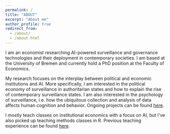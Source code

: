 ```yaml
---
permalink: /
title: "ABOUT"
excerpt: "About me"
author_profile: true
redirect_from: 
  - /about/
  - /about.html
---
```

I am an economist researching AI-powered surveillance and governance technologies and their deployment in contemporary societies. I am based at the University of Bremen and currently hold a PhD position at the Faculty of Economics.

My research focuses on the interplay between political and economic institutions and AI. More specifically, I am interested in the political economy of surveillance in authoritarian states and how to explain the rise of contemporary surveillance states. I am also interested in the psychology of surveillance, i.e. how the ubiquitous collection and analysis of data affects human cognition and behavior. Ongoing projects can be found <a href="https://dkarpa.github.io/projects/">here</a>.

I mostly teach classes on institutional economics with a focus on AI, but I've also picked up teaching methods classes in R. Previous teaching experience can be found <a href="https://dkarpa.github.io/teaching/">here</a>.